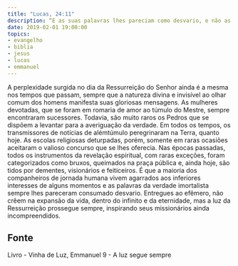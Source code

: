 ```yaml
---
title: "Lucas, 24:11"
description: “E as suas palavras lhes pareciam como desvario, e não as creram.” (Lucas, 24:11)
date: 2019-02-01 19:00:00
topics: 
- evangelho
- biblia
- jesus
- lucas
- emmanuel
---
```



A perplexidade surgida no dia da Ressurreição do Senhor ainda é a mesma
nos tempos que passam, sempre que a natureza divina e invisível ao olhar comum
dos homens manifesta suas gloriosas mensagens.
As mulheres devotadas, que se foram em romaria de amor ao túmulo do
Mestre, sempre encontraram sucessores. Todavia, são muito raros os Pedros que se
dispõem a levantar para a averiguação da verdade.
Em todos os tempos, os transmissores de notícias de além­túmulo
peregrinaram na Terra, quanto hoje.
As escolas religiosas deturpadas, porém, somente em raras ocasiões
aceitaram o valioso concurso que se lhes oferecia.
Nas épocas passadas, todos os instrumentos da revelação espiritual, com
raras exceções, foram categorizados como bruxos, queimados na praça pública e,
ainda hoje, são tidos por dementes, visionários e feiticeiros. É que a maioria dos
companheiros de jornada humana vivem agarrados aos inferiores interesses de
alguns momentos e as palavras da verdade imortalista sempre lhes pareceram
consumado desvario. Entregues ao efêmero, não crêem na expansão da vida, dentro
do infinito e da eternidade, mas a luz da Ressurreição prossegue sempre, inspirando
seus missionários ainda incompreendidos.




## Fonte
Livro - Vinha de Luz, Emmanuel
9 - A luz segue sempre
